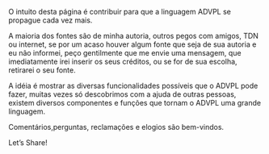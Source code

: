 O intuito desta página é contribuir para que a linguagem ADVPL se propague cada vez mais. 

A maioria dos fontes são de minha autoria, outros pegos com amigos, TDN ou internet, se por um acaso houver algum fonte que seja de sua autoria e eu não informei, peço gentilmente que me envie uma mensagem, que imediatamente irei inserir os seus créditos, ou se for de sua escolha, retirarei o seu fonte.

A idéia é mostrar as diversas funcionalidades possíveis que o ADVPL pode fazer, muitas vezes só descobrimos com a ajuda de outras pessoas, existem diversos componentes e funções que tornam o ADVPL uma grande linguagem.

Comentários,perguntas, reclamações e elogios são bem-vindos.

Let’s Share!
